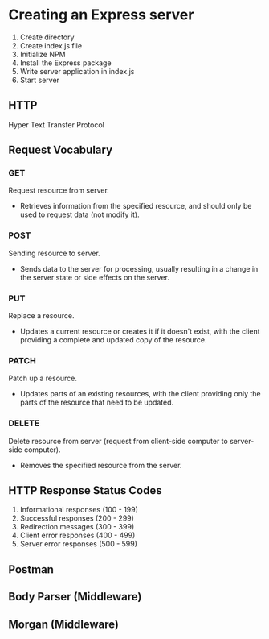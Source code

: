 # Creating an Express server
1. Create directory
2. Create index.js file
3. Initialize NPM
4. Install the Express package
5. Write server application in index.js
6. Start server
## HTTP
Hyper Text Transfer Protocol
## Request Vocabulary
### GET
Request resource from server.
* Retrieves information from the specified resource, and should only be used to request data (not modify it).
### POST
Sending resource to server.
* Sends data to the server for processing, usually resulting in a change in the server state or side effects on the server.
### PUT
Replace a resource.
* Updates a current resource or creates it if it doesn't exist, with the client providing a complete and updated copy of the resource.
### PATCH
Patch up a resource.
* Updates parts of an existing resources, with the client providing only the parts of the resource that need to be updated.
### DELETE
Delete resource from server (request from client-side computer to server-side computer).
* Removes the specified resource from the server.
## HTTP Response Status Codes
1. Informational responses (100 - 199)
2. Successful responses (200 - 299)
3. Redirection messages (300 - 399)
4. Client error responses (400 - 499)
5. Server error responses (500 - 599)
## Postman
## Body Parser (Middleware)
## Morgan (Middleware)
##
##